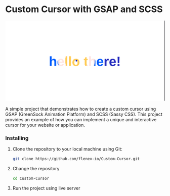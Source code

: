 # Custom Cursor with GSAP and SCSS

![Preview](https://github.com/flenex-io/Custom-Cursor/blob/main/interface.png)

A simple project that demonstrates how to create a custom cursor using GSAP (GreenSock Animation Platform) and SCSS (Sassy CSS). This project provides an example of how you can implement a unique and interactive cursor for your website or application.

### Installing

1. Clone the repository to your local machine using Git:

   ```sh
   git clone https://github.com/flenex-io/Custom-Cursor.git
   ```
   
2. Change the repository 
   ```sh
   cd Custom-Cursor
   ```

3. Run the project using live server
